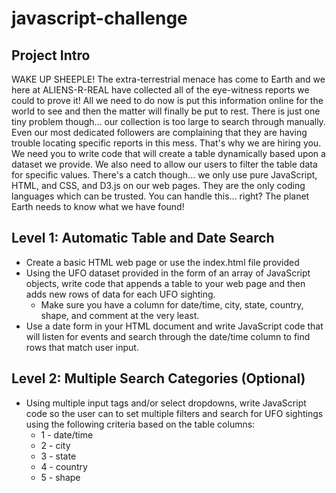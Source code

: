 # javascript-challenge

## Project Intro

WAKE UP SHEEPLE! The extra-terrestrial menace has come to Earth and we here at ALIENS-R-REAL have collected all of the eye-witness reports we could to prove it! All we need to do now is put this information online for the world to see and then the matter will finally be put to rest.
There is just one tiny problem though... our collection is too large to search through manually. Even our most dedicated followers are complaining that they are having trouble locating specific reports in this mess.
That's why we are hiring you. We need you to write code that will create a table dynamically based upon a dataset we provide. We also need to allow our users to filter the table data for specific values. There's a catch though... we only use pure JavaScript, HTML, and CSS, and D3.js on our web pages. They are the only coding languages which can be trusted.
You can handle this... right? The planet Earth needs to know what we have found!

## Level 1: Automatic Table and Date Search
- Create a basic HTML web page or use the index.html file provided
- Using the UFO dataset provided in the form of an array of JavaScript    objects, write code that appends a table to your web page and then adds new rows of data for each UFO sighting.
     - Make sure you have a column for date/time, city, state, country, shape, and comment at the very least.
- Use a date form in your HTML document and write JavaScript code that will listen for events and search through the date/time column to find rows that match user input.

## Level 2: Multiple Search Categories (Optional)
- Using multiple input tags and/or select dropdowns, write JavaScript code so the user can to set multiple filters and search for UFO sightings using the following criteria based on the table columns:
    - 1 - date/time
    - 2 - city
    - 3 - state
    - 4 - country
    - 5 - shape

    



